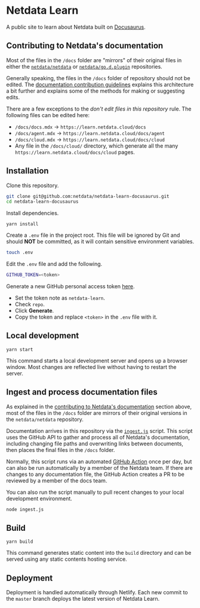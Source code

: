 # Netdata Learn

A public site to learn about Netdata built on [Docusaurus](https://docusaurus.io/).

## Contributing to Netdata's documentation

Most of the files in the `/docs` folder are "mirrors" of their original files in either the
[`netdata/netdata`](https://github.com/netdata/netdata) or
[`netdata/go.d.plugin`](https://github.com/netdata/go.d.plugin) repositories.

Generally speaking, the files in the `/docs` folder of repository should not be edited. The [documentation contribution
guidelines](https://learn.netdata.cloud/contribute/documentation) explains this architecture a bit further and explains
some of the methods for making or suggesting edits.

There are a few exceptions to the _don't edit files in this repository_ rule. The following files can be edited here:

- `/docs/docs.mdx` &rarr; `https://learn.netdata.cloud/docs`
- `/docs/agent.mdx` &rarr; `https://learn.netdata.cloud/docs/agent`
- `/docs/cloud.mdx` &rarr; `https://learn.netdata.cloud/docs/cloud`
- Any file in the `/docs/cloud/` directory, which generate all the many `https://learn.netdata.cloud/docs/cloud` pages.

## Installation

Clone this repository.

```bash
git clone git@github.com:netdata/netdata-learn-docusaurus.git
cd netdata-learn-docusaurus
```

Install dependencies.

```console
yarn install
```

Create a `.env` file in the project root. This file will be ignored by Git and should **NOT** be committed, as it will
contain sensitive environment variables.

```bash
touch .env
```

Edit the `.env` file and add the following.

```bash
GITHUB_TOKEN=<token>
```

Generate a new GitHub personal access token [here](https://github.com/settings/tokens).

- Set the token note as `netdata-learn`.
- Check `repo`.
- Click **Generate**.
- Copy the token and replace `<token>` in the `.env` file with it.

## Local development

```console
yarn start
```

This command starts a local development server and opens up a browser window. Most changes are reflected live without
having to restart the server.

## Ingest and process documentation files

As explained in the [contributing to Netdata's documentation](#contributing-to-netdatas-documentation) section above,
most of the files in the `/docs` folder are mirrors of their original versions in the `netdata/netdata` repository.

Documentation arrives in this repository via the [`ingest.js`](/ingest.js) script. This script uses the GitHub API to
gather and process all of Netdata's documentation, including changing file paths and overwriting links between
documents, then places the final files in the `/docs` folder.

Normally, this script runs via an automated [GitHub Action](.github/ingest.yml) once per day, but can also be run
automatically by a member of the Netdata team. If there are changes to any documentation file, the GitHub Action creates
a PR to be reviewed by a member of the docs team.

You can also run the script manually to pull recent changes to your local development environment.

```bash
node ingest.js
```

## Build

```console
yarn build
```

This command generates static content into the `build` directory and can be served using any static contents hosting
service.

## Deployment

Deployment is handled automatically through Netlify. Each new commit to the `master` branch deploys the latest version
of Netdata Learn.
